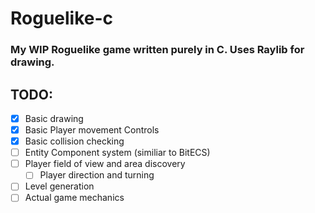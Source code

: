 # Roguelike-c

### My WIP Roguelike game written purely in C. Uses Raylib for drawing.
## TODO:
- [x] Basic drawing
- [x] Basic Player movement Controls
- [x] Basic collision checking
- [ ] Entity Component system (similiar to BitECS)
- [ ] Player field of view and area discovery
  - [ ] Player direction and turning
- [ ] Level generation
- [ ] Actual game mechanics
